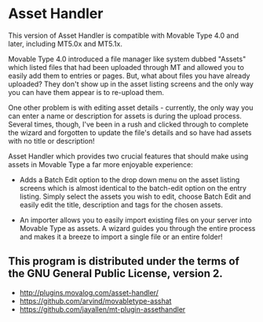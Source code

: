 # Asset Handler

This version of Asset Handler is compatible with Movable Type 4.0 and later, including MT5.0x and MT5.1x.

Movable Type 4.0 introduced a file manager like system dubbed "Assets" which listed files that had been uploaded through MT and allowed you to easily add them to entries or pages. But, what about files you have already uploaded? They don't show up in the asset listing screens and the only way you can have them appear is to re-upload them.

One other problem is with editing asset details - currently, the only way you can enter a name or description for assets is during the upload process. Several times, though, I've been in a rush and clicked through to complete the wizard and forgotten to update the file's details and so have had assets with no title or description!

Asset Handler which provides two crucial features that should make using assets in Movable Type a far more enjoyable experience:

- Adds a Batch Edit option to the drop down menu on the asset listing screens which is almost identical to the batch-edit option on the entry listing. Simply select the assets you wish to edit, choose Batch Edit and easily edit the title, description and tags for the chosen assets.

- An importer allows you to easily import existing files on your server into Movable Type as assets. A wizard guides you through the entire process and makes it a breeze to import a single file or an entire folder!

## This program is distributed under the terms of the GNU General Public License, version 2.

+ http://plugins.movalog.com/asset-handler/
+ https://github.com/arvind/movabletype-asshat
+ https://github.com/jayallen/mt-plugin-assethandler
